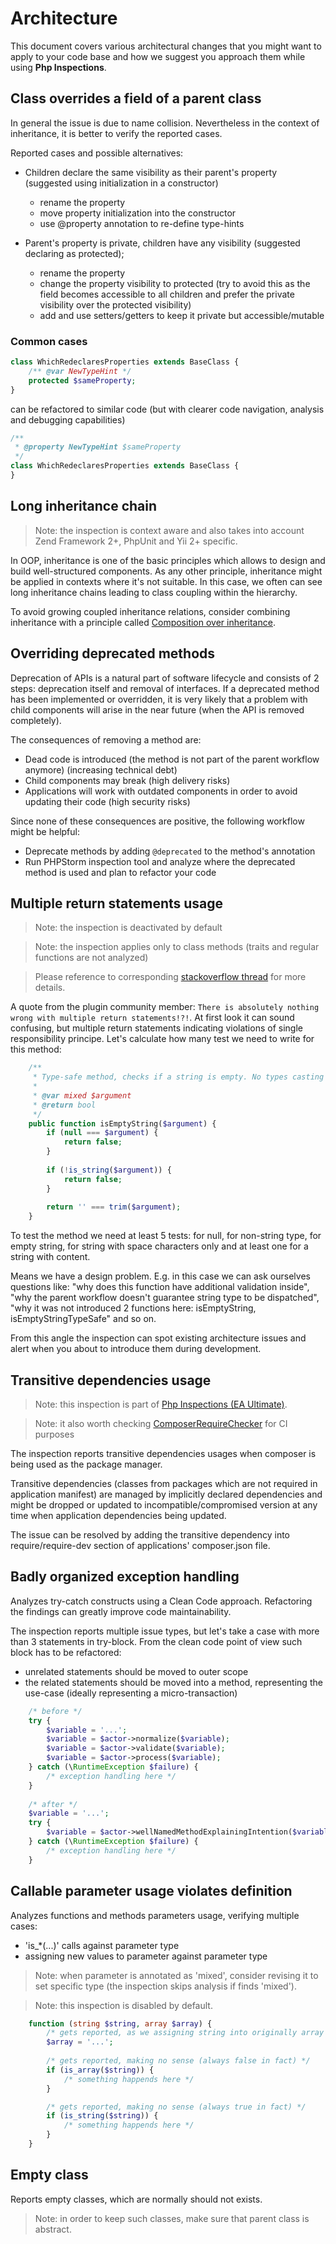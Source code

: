 # Architecture

This document covers various architectural changes that you might want to apply to your code base and how we suggest you approach them while using **Php Inspections**.

## Class overrides a field of a parent class

In general the issue is due to name collision. Nevertheless in the context of inheritance, it is better to verify the reported cases.

Reported cases and possible alternatives:

* Children declare the same visibility as their parent's property (suggested using initialization in a constructor)
    * rename the property
    * move property initialization into the constructor
    * use @property annotation to re-define type-hints

* Parent's property is private, children have any visibility (suggested declaring as protected);
    * rename the property
    * change the property visibility to protected (try to avoid this as the field becomes accessible to all children and prefer the private visibility over the protected visibility)
    * add and use setters/getters to keep it private but accessible/mutable

### Common cases

```php
class WhichRedeclaresProperties extends BaseClass {
    /** @var NewTypeHint */
    protected $sameProperty;
}
```
can be refactored to similar code (but with clearer code navigation, analysis and debugging capabilities)
```php
/**
 * @property NewTypeHint $sameProperty
 */
class WhichRedeclaresProperties extends BaseClass {
}
```

## Long inheritance chain

> Note: the inspection is context aware and also takes into account Zend Framework 2+, PhpUnit and Yii 2+ specific.

In OOP, inheritance is one of the basic principles which allows to design and build well-structured components. As any other principle, inheritance might be applied in contexts where it's not suitable. In this case, we often can see long inheritance chains leading to class coupling within the hierarchy.

To avoid growing coupled inheritance relations, consider combining inheritance with a principle called [Composition over inheritance](https://en.wikipedia.org/wiki/Composition_over_inheritance).

## Overriding deprecated methods

Deprecation of APIs is a natural part of software lifecycle and consists of 2 steps: deprecation itself and removal of interfaces. If a deprecated method has been implemented or overridden, it is very likely that a problem with child components will arise in the near future (when the API is removed completely).

The consequences of removing a method are:
* Dead code is introduced (the method is not part of the parent workflow anymore) (increasing technical debt)
* Child components may break (high delivery risks)
* Applications will work with outdated components in order to avoid updating their code (high security risks)

Since none of these consequences are positive, the following workflow might be helpful:
* Deprecate methods by adding `@deprecated` to the method's annotation
* Run PHPStorm inspection tool and analyze where the deprecated method is used and plan to refactor your code

## Multiple return statements usage

> Note: the inspection is deactivated by default

> Note: the inspection applies only to class methods (traits and regular functions are not analyzed)

> Please reference to corresponding [stackoverflow thread](https://stackoverflow.com/questions/36707/should-a-function-have-only-one-return-statement) 
> for more details.

A quote from the plugin community member: `There is absolutely nothing wrong with multiple return statements!?!`. 
At first look it can sound confusing, but multiple return statements indicating violations of single responsibility principe.
Let's calculate how many test we need to write for this method:
```php
    /**
     * Type-safe method, checks if a string is empty. No types casting magic allowed.
     * 
     * @var mixed $argument
     * @return bool
     */
    public function isEmptyString($argument) {
        if (null === $argument) {
            return false;
        }
        
        if (!is_string($argument)) {
            return false;
        }
        
        return '' === trim($argument);
    }
```

To test the method we need at least 5 tests: for null, for non-string type, for empty string, 
for string with space characters only and at least one for a string with content.

Means we have a design problem. E.g. in this case we can ask ourselves questions like: 
"why does this function have additional validation inside", "why the parent workflow doesn't guarantee string type to be dispatched",
"why it was not introduced 2 functions here: isEmptyString, isEmptyStringTypeSafe" and so on.

From this angle the inspection can spot existing architecture issues and alert when you about to introduce them during development.

## Transitive dependencies usage

> Note: this inspection is part of [Php Inspections (EA Ultimate)](http://plugins.jetbrains.com/plugin/10215-php-inspections-ea-ultimate-).

> Note: it also worth checking [ComposerRequireChecker](https://github.com/maglnet/ComposerRequireChecker) for CI purposes

The inspection reports transitive dependencies usages when composer is being used as the package manager.

Transitive dependencies (classes from packages which are not required in application manifest) are managed by implicitly 
declared dependencies and might be dropped or updated to incompatible/compromised version at any time when application 
dependencies being updated.

The issue can be resolved by adding the transitive dependency into require/require-dev section of applications' 
composer.json file.  

## Badly organized exception handling

Analyzes try-catch constructs using a Clean Code approach. Refactoring the findings can greatly improve code maintainability.

The inspection reports multiple issue types, but let's take a case with more than 3 statements in try-block.
From the clean code point of view such block has to be refactored:
- unrelated statements should be moved to outer scope
- the related statements should be moved into a method, representing the use-case (ideally representing a micro-transaction)

```php
    /* before */
    try {
        $variable = '...';
        $variable = $actor->normalize($variable);
        $variable = $actor->validate($variable);
        $variable = $actor->process($variable);
    } catch (\RuntimeException $failure) {
        /* exception handling here */
    }
    
    /* after */
    $variable = '...';
    try {
        $variable = $actor->wellNamedMethodExplainingIntention($variable);
    } catch (\RuntimeException $failure) {
        /* exception handling here */
    }
```

## Callable parameter usage violates definition

Analyzes functions and methods parameters usage, verifying multiple cases:
- 'is_*(...)' calls against parameter type
- assigning new values to parameter against parameter type

> Note: when parameter is annotated as 'mixed', consider revising it to set specific type (the inspection skips analysis if finds 'mixed').

> Note: this inspection is disabled by default.

```php
    function (string $string, array $array) {
        /* gets reported, as we assigning string into originally array variable */
        $array = '...'; 
        
        /* gets reported, making no sense (always false in fact) */
        if (is_array($string)) {
            /* something happends here */
        }

        /* gets reported, making no sense (always true in fact) */
        if (is_string($string)) {
            /* something happends here */
        }
    }
```

## Empty class

Reports empty classes, which are normally should not exists.

> Note: in order to keep such classes, make sure that parent class is abstract.